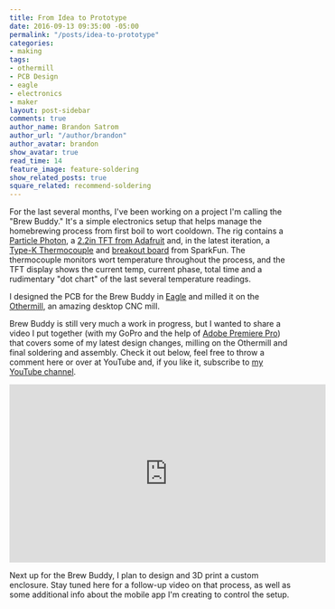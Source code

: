 ```yaml
---
title: From Idea to Prototype
date: 2016-09-13 09:35:00 -05:00
permalink: "/posts/idea-to-prototype"
categories:
- making
tags:
- othermill
- PCB Design
- eagle
- electronics
- maker
layout: post-sidebar
comments: true
author_name: Brandon Satrom
author_url: "/author/brandon"
author_avatar: brandon
show_avatar: true
read_time: 14
feature_image: feature-soldering
show_related_posts: true
square_related: recommend-soldering
---
```


For the last several months, I've been working on a project I'm calling the "Brew Buddy." It's a simple electronics setup that helps manage the homebrewing process from first boil to wort cooldown. The rig contains a [Particle Photon](https://www.particle.io/products/hardware/photon-wifi-dev-kit), a [2.2in TFT from Adafruit](https://www.adafruit.com/product/1480) and, in the latest iteration, a [Type-K Thermocouple](https://www.sparkfun.com/products/13715) and [breakout board](https://www.sparkfun.com/products/13266) from SparkFun. The thermocouple monitors wort temperature throughout the process, and the TFT display shows the current temp, current phase, total time and a rudimentary "dot chart" of the last several temperature readings.

I designed the PCB for the Brew Buddy in [Eagle](https://cadsoft.io/) and milled it on the [Othermill](https://othermachine.co/), an amazing desktop CNC mill.

Brew Buddy is still very much a work in progress, but I wanted to share a video I put together (with my GoPro and the help of [Adobe Premiere Pro](http://www.adobe.com/products/premiere.html)) that covers some of my latest design changes, milling on the Othermill and final soldering and assembly. Check it out below, feel free to throw a comment here or over at YouTube and, if you like it, subscribe to [my YouTube channel](https://www.youtube.com/channel/UCAS6I-NFh25eBhwMX2KCxqQ).

<iframe width="560" height="315" src="https://www.youtube.com/embed/4iv2FxeRwPA" frameborder="0" allowfullscreen></iframe>



Next up for the Brew Buddy, I plan to design and 3D print a custom enclosure. Stay tuned here for a follow-up video on that process, as well as some additional info about the mobile app I'm creating to control the setup.